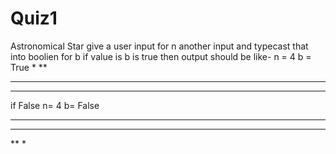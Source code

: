 # Quiz1
Astronomical Star 
give a user input for n
another input and typecast that into boolien for b
if value is b is true then output should be like-
n = 4
b = True
*
**
***
****
if False
n= 4
b= False
****
***
**
*
